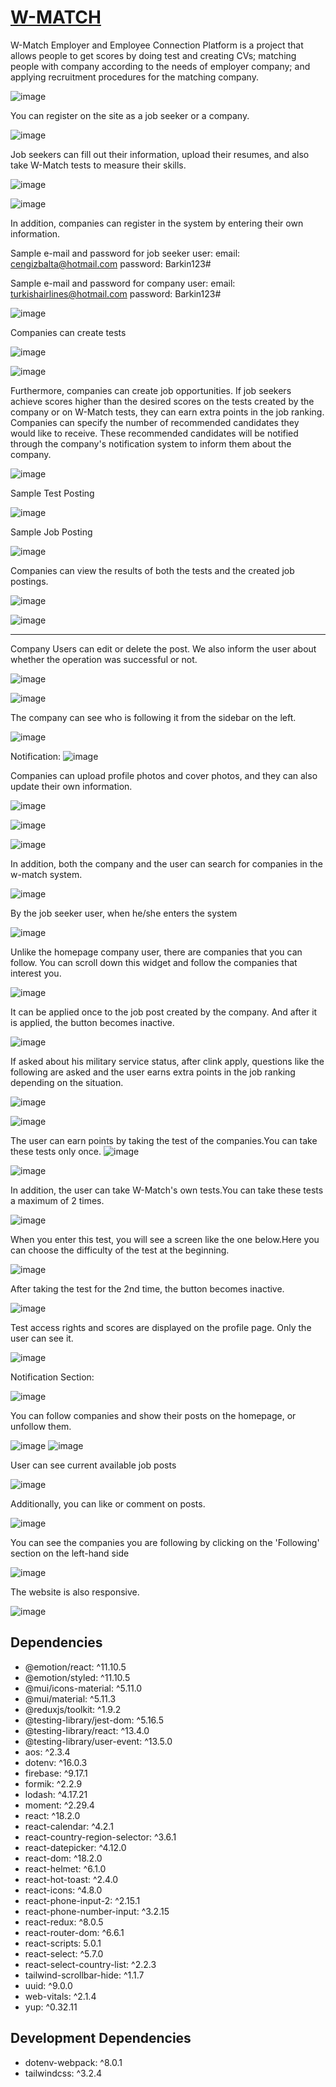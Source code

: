# [W-MATCH](https://w-match.vercel.app)

W-Match Employer and Employee Connection Platform is a project that allows people to get scores by doing test and creating CVs; matching people with company according to the needs of employer company; and applying recruitment procedures for the matching company.

![image](https://github.com/barkinkoroglu/W-Match/assets/54675420/c2623b76-dc4d-4fb4-a5f8-31a933cef309)

You can register on the site as a job seeker or a company.

![image](https://github.com/barkinkoroglu/W-Match/assets/54675420/40c72d5d-37b3-48cc-8952-ae1a49c14cce)

Job seekers can fill out their information, upload their resumes, and also take W-Match tests to measure their skills.

![image](https://github.com/barkinkoroglu/W-Match/assets/54675420/07cc4dab-0ec3-4b0c-8dc7-781aea5c7905)

![image](https://github.com/barkinkoroglu/W-Match/assets/54675420/3e41b394-a8d2-47ad-94b9-809649ceaf84)

In addition, companies can register in the system by entering their own information.

Sample e-mail and password for job seeker user:
email: cengizbalta@hotmail.com
password: Barkin123#

Sample e-mail and password for company user:
email: turkishairlines@hotmail.com
password: Barkin123#

![image](https://github.com/barkinkoroglu/W-Match/assets/54675420/340586ce-9c02-4823-9399-0fd6668c56c7)

Companies can create tests

![image](https://github.com/barkinkoroglu/W-Match/assets/54675420/49ce75c6-512a-4310-a1dd-c735120e092e)

![image](https://github.com/barkinkoroglu/W-Match/assets/54675420/edeea715-fdc2-48e5-9510-e18101cb964c)

Furthermore, companies can create job opportunities. If job seekers achieve scores higher than the desired scores on the tests created by the company or on W-Match tests, they can earn extra points in the job ranking. Companies can specify the number of recommended candidates they would like to receive. These recommended candidates will be notified through the company's notification system to inform them about the company.

![image](https://github.com/barkinkoroglu/W-Match/assets/54675420/da63de9e-b6da-495b-9636-502b38d0a0db)

Sample Test Posting 

![image](https://github.com/barkinkoroglu/W-Match/assets/54675420/e44f844d-8d5e-4733-83c4-1986380b13af)

Sample Job Posting

![image](https://github.com/barkinkoroglu/W-Match/assets/54675420/d2fb4f78-f7e9-4fbc-be4a-ed3ac90de7b7)

Companies can view the results of both the tests and the created job postings.

![image](https://github.com/barkinkoroglu/W-Match/assets/54675420/3a3a3660-6314-46f7-b532-e4e5ebe72cee)

![image](https://github.com/barkinkoroglu/W-Match/assets/54675420/7321b904-2903-4030-b3a4-e832cd8799b7)

--------

Company Users can edit or delete the post. We also inform the user about whether the operation was successful or not.

![image](https://github.com/barkinkoroglu/W-Match/assets/54675420/4e53066c-93a7-4a82-a149-fe5b2c582caf)

![image](https://github.com/barkinkoroglu/W-Match/assets/54675420/0363804f-c4f2-4dec-9ff3-fcc323c483b4)

The company can see who is following it from the sidebar on the left.

![image](https://github.com/barkinkoroglu/W-Match/assets/54675420/092bd35a-9266-4dfa-991b-1f0913cce0bc)

Notification:
![image](https://github.com/barkinkoroglu/W-Match/assets/54675420/78414f41-4d6c-477d-8203-dd3d96a11946)

Companies can upload profile photos and cover photos, and they can also update their own information.

![image](https://github.com/barkinkoroglu/W-Match/assets/54675420/71632a36-7832-4ef4-bcd5-173dcbd867de)

![image](https://github.com/barkinkoroglu/W-Match/assets/54675420/10b796ee-9959-406a-a518-a3b17a6bc768)

![image](https://github.com/barkinkoroglu/W-Match/assets/54675420/8d61a284-4336-4e75-8d4c-1725be30e34b)

In addition, both the company and the user can search for companies in the w-match system.

![image](https://github.com/barkinkoroglu/W-Match/assets/54675420/ae7ea972-6b42-45db-920a-274b4deb6857)

By the job seeker user, when he/she enters the system

![image](https://github.com/barkinkoroglu/W-Match/assets/54675420/a5a13097-e4c2-445d-b796-4411d168772f)

Unlike the homepage company user, there are companies that you can follow. You can scroll down this widget and follow the companies that interest you.

![image](https://github.com/barkinkoroglu/W-Match/assets/54675420/db10dd54-5aec-4401-91e4-a9c2066fb69e)

It can be applied once to the job post created by the company. And after it is applied, the button becomes inactive.

![image](https://github.com/barkinkoroglu/W-Match/assets/54675420/dc65cb57-3c7b-4bd7-b342-b3b72f76a133)

If asked about his military service status, after clink  apply, questions like the following are asked and the user earns extra points in the job ranking depending on the situation.

![image](https://github.com/barkinkoroglu/W-Match/assets/54675420/4f7548d5-4751-4634-899e-5a5a14319768)

![image](https://github.com/barkinkoroglu/W-Match/assets/54675420/2e3858a3-0e2d-4926-91cf-ff9bd4682ecd)

The user can earn points by taking the test of the companies.You can take these tests only once.
![image](https://github.com/barkinkoroglu/W-Match/assets/54675420/082e827a-0258-47f2-aa6d-79090e9a5ec3)

![image](https://github.com/barkinkoroglu/W-Match/assets/54675420/379af1a2-7bbe-49f0-be32-a65a5c54eb5e)

In addition, the user can take W-Match's own tests.You can take these tests a maximum of 2 times.

![image](https://github.com/barkinkoroglu/W-Match/assets/54675420/235eab4a-aa40-40f9-aa4c-349cb0fb23c6)

When you enter this test, you will see a screen like the one below.Here you can choose the difficulty of the test at the beginning.

![image](https://github.com/barkinkoroglu/W-Match/assets/54675420/2d7e7c42-34fb-4003-b0f8-1364a0b866ef)

After taking the test for the 2nd time, the button becomes inactive.

![image](https://github.com/barkinkoroglu/W-Match/assets/54675420/f0130df3-e469-48e4-8c30-a6b420e6ebfa)

Test access rights and scores are displayed on the profile page. Only the user can see it.

![image](https://github.com/barkinkoroglu/W-Match/assets/54675420/04cb4335-6485-4321-b5ca-13f46024e9e5)

Notification Section:

![image](https://github.com/barkinkoroglu/W-Match/assets/54675420/17d72506-4f4f-45af-b5ac-5a58099035e3)

You can follow companies and show their posts on the homepage, or unfollow them.

![image](https://github.com/barkinkoroglu/W-Match/assets/54675420/1c64a7fa-564a-493d-bb36-dfe798771eaf)
![image](https://github.com/barkinkoroglu/W-Match/assets/54675420/3fca445f-01a4-45c0-9d49-07be1090abee)

User can see current available job posts

![image](https://github.com/barkinkoroglu/W-Match/assets/54675420/7ae69d0c-19ba-4788-804c-f98042de6cca)

Additionally, you can like or comment on posts.

![image](https://github.com/barkinkoroglu/W-Match/assets/54675420/2f21d9cc-ee4b-4d85-a2a0-122f0d61a41a)

You can see the companies you are following by clicking on the 'Following' section on the left-hand side

![image](https://github.com/barkinkoroglu/W-Match/assets/54675420/c2068fb1-233c-4a92-ac6a-1afe4120822e)

The website is also responsive.

![image](https://github.com/barkinkoroglu/W-Match/assets/54675420/7fc74c06-982e-4539-8b7c-79083a3c6ab9)

## Dependencies
- @emotion/react: ^11.10.5
- @emotion/styled: ^11.10.5
- @mui/icons-material: ^5.11.0
- @mui/material: ^5.11.3
- @reduxjs/toolkit: ^1.9.2
- @testing-library/jest-dom: ^5.16.5
- @testing-library/react: ^13.4.0
- @testing-library/user-event: ^13.5.0
- aos: ^2.3.4
- dotenv: ^16.0.3
- firebase: ^9.17.1
- formik: ^2.2.9
- lodash: ^4.17.21
- moment: ^2.29.4
- react: ^18.2.0
- react-calendar: ^4.2.1
- react-country-region-selector: ^3.6.1
- react-datepicker: ^4.12.0
- react-dom: ^18.2.0
- react-helmet: ^6.1.0
- react-hot-toast: ^2.4.0
- react-icons: ^4.8.0
- react-phone-input-2: ^2.15.1
- react-phone-number-input: ^3.2.15
- react-redux: ^8.0.5
- react-router-dom: ^6.6.1
- react-scripts: 5.0.1
- react-select: ^5.7.0
- react-select-country-list: ^2.2.3
- tailwind-scrollbar-hide: ^1.1.7
- uuid: ^9.0.0
- web-vitals: ^2.1.4
- yup: ^0.32.11

## Development Dependencies
- dotenv-webpack: ^8.0.1
- tailwindcss: ^3.2.4

